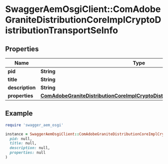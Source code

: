 # SwaggerAemOsgiClient::ComAdobeGraniteDistributionCoreImplCryptoDistributionTransportSeInfo

## Properties

| Name | Type | Description | Notes |
| ---- | ---- | ----------- | ----- |
| **pid** | **String** |  | [optional] |
| **title** | **String** |  | [optional] |
| **description** | **String** |  | [optional] |
| **properties** | [**ComAdobeGraniteDistributionCoreImplCryptoDistributionTransportSeProperties**](ComAdobeGraniteDistributionCoreImplCryptoDistributionTransportSeProperties.md) |  | [optional] |

## Example

```ruby
require 'swagger_aem_osgi'

instance = SwaggerAemOsgiClient::ComAdobeGraniteDistributionCoreImplCryptoDistributionTransportSeInfo.new(
  pid: null,
  title: null,
  description: null,
  properties: null
)
```

